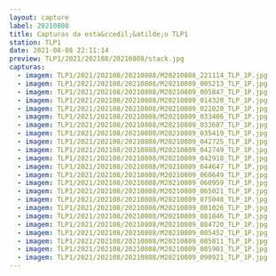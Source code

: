 ```yaml
---
layout: capture
label: 20210808
title: Capturas da esta&ccedil;&atilde;o TLP1
station: TLP1
date: 2021-08-08 22:11:14
preview: TLP1/2021/202108/20210808/stack.jpg
capturas:
  - imagem: TLP1/2021/202108/20210808/M20210808_221114_TLP_1P.jpg
  - imagem: TLP1/2021/202108/20210808/M20210809_005213_TLP_1P.jpg
  - imagem: TLP1/2021/202108/20210808/M20210809_005847_TLP_1P.jpg
  - imagem: TLP1/2021/202108/20210808/M20210809_014320_TLP_1P.jpg
  - imagem: TLP1/2021/202108/20210808/M20210809_022020_TLP_1P.jpg
  - imagem: TLP1/2021/202108/20210808/M20210809_033406_TLP_1P.jpg
  - imagem: TLP1/2021/202108/20210808/M20210809_033607_TLP_1P.jpg
  - imagem: TLP1/2021/202108/20210808/M20210809_035419_TLP_1P.jpg
  - imagem: TLP1/2021/202108/20210808/M20210809_042725_TLP_1P.jpg
  - imagem: TLP1/2021/202108/20210808/M20210809_042749_TLP_1P.jpg
  - imagem: TLP1/2021/202108/20210808/M20210809_042918_TLP_1P.jpg
  - imagem: TLP1/2021/202108/20210808/M20210809_044647_TLP_1P.jpg
  - imagem: TLP1/2021/202108/20210808/M20210809_060649_TLP_1P.jpg
  - imagem: TLP1/2021/202108/20210808/M20210809_060959_TLP_1P.jpg
  - imagem: TLP1/2021/202108/20210808/M20210809_065021_TLP_1P.jpg
  - imagem: TLP1/2021/202108/20210808/M20210809_075048_TLP_1P.jpg
  - imagem: TLP1/2021/202108/20210808/M20210809_081026_TLP_1P.jpg
  - imagem: TLP1/2021/202108/20210808/M20210809_081846_TLP_1P.jpg
  - imagem: TLP1/2021/202108/20210808/M20210809_084720_TLP_1P.jpg
  - imagem: TLP1/2021/202108/20210808/M20210809_085452_TLP_1P.jpg
  - imagem: TLP1/2021/202108/20210808/M20210809_085811_TLP_1P.jpg
  - imagem: TLP1/2021/202108/20210808/M20210809_085901_TLP_1P.jpg
  - imagem: TLP1/2021/202108/20210808/M20210809_090921_TLP_1P.jpg
---
```


